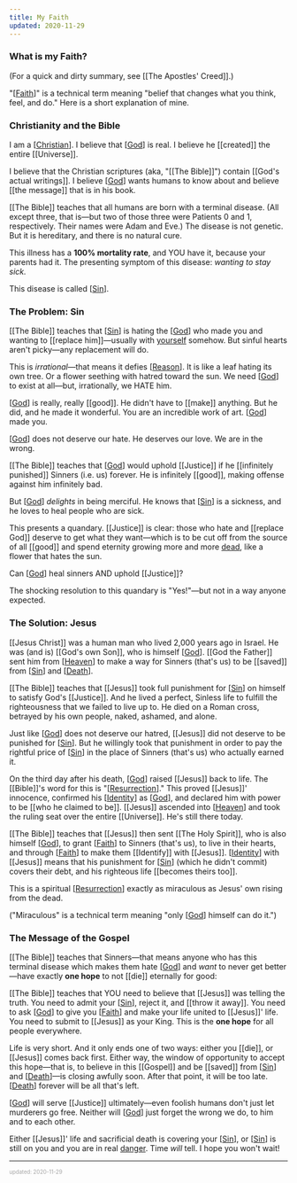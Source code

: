 ```yaml
---
title: My Faith
updated: 2020-11-29
---
```


### What is my Faith?

(For a quick and dirty summary, see [[The Apostles' Creed]].)

"[[Faith]]" is a technical term meaning "belief that changes what you think, feel, and do." Here is a short explanation of mine.

### Christianity and the Bible

I am a [[Christian]]. I believe that [[God]] is real. I believe he [[created]] the entire [[Universe]].

I believe that the Christian scriptures (aka, "[[The Bible]]") contain [[God's actual writings]]. I believe [[God]] wants humans to know about and believe [[the message]] that is in his book.

[[The Bible]] teaches that all humans are born with a terminal disease. (All except three, that is&mdash;but two of those three were Patients 0 and 1, respectively. Their names were Adam and Eve.) The disease is not genetic. But it is hereditary, and there is no natural cure.

This illness has a **100% mortality rate**, and YOU have it, because your parents had it. The presenting symptom of this disease: _wanting to stay sick._

This disease is called [[Sin]].

### The Problem: Sin

[[The Bible]] teaches that [[Sin]] is hating the [[God]] who made you and wanting to [[replace him]]&mdash;usually with [yourself](/self-idolatry)<!-- [[Self-Idolatry]] --> somehow. But sinful hearts aren't picky&mdash;any replacement will do.

This is _irrational_&mdash;that means it defies [[Reason]]. It is like a leaf hating its own tree. Or a flower seething with hatred toward the sun. We need [[God]] to exist at all—but, irrationally, we HATE him.

[[God]] is really, really [[good]]. He didn't have to [[make]] anything. But he did, and he made it wonderful. You are an incredible work of art. [[God]] made you.

[[God]] does not deserve our hate. He deserves our love. We are in the wrong.

[[The Bible]] teaches that [[God]] would uphold [[Justice]] if he [[infinitely punished]] Sinners (i.e. us) forever. He is infinitely [[good]], making offense against him infinitely bad.

But [[God]] _delights_ in being merciful. He knows that [[Sin]] is a sickness, and he loves to heal people who are sick.

This presents a quandary. [[Justice]] is clear: those who hate and [[replace God]] deserve to get what they want—which is to be cut off from the source of all [[good]] and spend eternity growing more and more [dead](/hell), like a flower that hates the sun.

Can [[God]] heal sinners AND uphold [[Justice]]?

The shocking resolution to this quandary is "Yes!"&mdash;but not in a way anyone expected.

### The Solution: Jesus

[[Jesus Christ]] was a human man who lived 2,000 years ago in Israel. He was (and is) [[God's own Son]], who is himself [[God]]. [[God the Father]] sent him from [[Heaven]] to make a way for Sinners (that's us) to be [[saved]] from [[Sin]] and [[Death]].

[[The Bible]] teaches that [[Jesus]] took full punishment for [[Sin]] on himself to satisfy God's [[Justice]]. And he lived a perfect, Sinless life to fulfill the righteousness that we failed to live up to. He died on a Roman cross, betrayed by his own people, naked, ashamed, and alone.

Just like [[God]] does not deserve our hatred, [[Jesus]] did not deserve to be punished for [[Sin]]. But he willingly took that punishment in order to pay the rightful price of [[Sin]] in the place of Sinners (that's us) who actually earned it.

On the third day after his death, [[God]] raised [[Jesus]] back to life. The [[Bible]]'s word for this is "[[Resurrection]]." This proved [[Jesus]]' innocence, confirmed his [[Identity]] as [[God]], and declared him with power to be [[who he claimed to be]]. [[Jesus]] ascended into [[Heaven]] and took the ruling seat over the entire [[Universe]]. He's still there today.

[[The Bible]] teaches that [[Jesus]] then sent [[The Holy Spirit]], who is also himself [[God]], to grant [[Faith]] to Sinners (that's us), to live in their hearts, and through [[Faith]] to make them [[Identify]] with [[Jesus]]. [[Identity]] with [[Jesus]] means that his punishment for [[Sin]] (which he didn't commit) covers their debt, and his righteous life [[becomes theirs too]].

This is a spiritual [[Resurrection]] exactly as miraculous as Jesus' own rising from the dead.

("Miraculous" is a technical term meaning "only [[God]] himself can do it.")

### The Message of the Gospel

[[The Bible]] teaches that Sinners&mdash;that means anyone who has this terminal disease which makes them hate [[God]] and _want_ to never get better&mdash;have exactly **one hope** to not [[die]] eternally for good:

[[The Bible]] teaches that YOU need to believe that [[Jesus]] was telling the truth. You need to admit your [[Sin]], reject it, and [[throw it away]]. You need to ask [[God]] to give you [[Faith]] and make your life united to [[Jesus]]' life. You need to submit to [[Jesus]] as your King. This is the **one hope** for all people everywhere.

Life is very short. And it only ends one of two ways: either you [[die]], or [[Jesus]] comes back first. Either way, the window of opportunity to accept this hope&mdash;that is, to believe in this [[Gospel]] and be [[saved]] from [[Sin]] and [[Death]]&mdash;is closing awfully soon. After that point, it will be too late. [[Death]] forever will be all that's left.

[[God]] will serve [[Justice]] ultimately&mdash;even foolish humans don't just let murderers go free. Neither will [[God]] just forget the wrong we do, to him and to each other.

Either [[Jesus]]' life and sacrificial death is covering your [[Sin]], or [[Sin]] is still on you and you are in real [danger](/hell). Time _will_ tell. I hope you won't wait!

---

<sup><sub><font color="#a6a6a6">updated: 2020-11-29</font></sub></sup>

[//begin]: # "Autogenerated link references for markdown compatibility"
[the-apostles-creed]: the-apostles-creed "The Apostles' Creed"
[faith]: faith "Faith"
[christian]: christian "Christian"
[god]: god "God"
[the-bible]: the-bible "The Bible"
[sin]: sin "Sin"
[reason]: reason "Reason"
[jesus-christ]: jesus-christ "Jesus Christ"
[god-the-father]: god-the-father "God the Father"
[heaven]: heaven "Heaven"
[death]: death "Death"
[resurrection]: resurrection "Resurrection"
[identity]: identity "Identity"
[the-holy-spirit]: the-holy-spirit "The Holy Spirit"
[//end]: # "Autogenerated link references"
